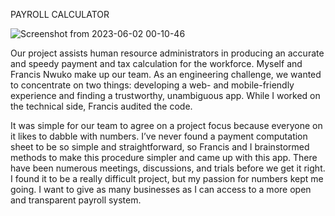 PAYROLL CALCULATOR

![Screenshot from 2023-06-02 00-10-46](https://github.com/ebengems/ebengems.github.io/assets/111923088/666fd518-f33c-4e32-bcbf-914870313a4e)

Our project assists human resource administrators in producing an accurate and speedy payment and tax calculation for the workforce. Myself and Francis Nwuko make up our team. As an engineering challenge, we wanted to concentrate on two things: developing a web- and mobile-friendly experience and finding a trustworthy, unambiguous app. While I worked on the technical side, Francis audited the code.

It was simple for our team to agree on a project focus because everyone on it likes to dabble with numbers. I’ve never found a payment computation sheet to be so simple and straightforward, so Francis and I brainstormed methods to make this procedure simpler and came up with this app. There have been numerous meetings, discussions, and trials before we get it right. I found it to be a really difficult project, but my passion for numbers kept me going. I want to give as many businesses as I can access to a more open and transparent payroll system.
